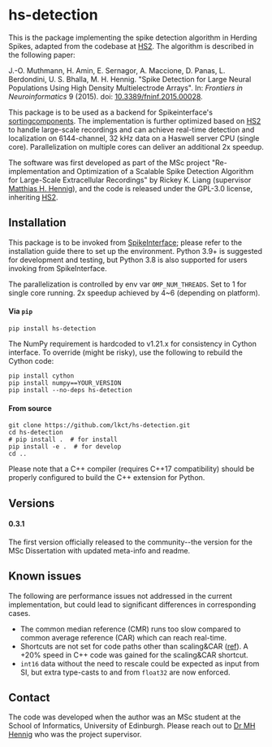 # hs-detection

This is the package implementing the spike detection algorithm in Herding Spikes, adapted from the codebase at [HS2](https://github.com/mhhennig/HS2). The algorithm is described in the following paper:

J.-O. Muthmann, H. Amin, E. Sernagor, A. Maccione, D. Panas, L. Berdondini, U. S. Bhalla, M. H. Hennig. "Spike Detection for Large Neural Populations Using High Density Multielectrode Arrays". In: *Frontiers in Neuroinformatics* 9 (2015). doi: [10.3389/fninf.2015.00028](https://doi.org/10.3389/fninf.2015.00028).

This package is to be used as a backend for Spikeinterface's [sortingcomponents](https://github.com/SpikeInterface/spikeinterface/tree/master/spikeinterface/sortingcomponents). The implementation is further optimized based on [HS2](https://github.com/mhhennig/HS2) to handle large-scale recordings and can achieve real-time detection and localization on 6144-channel, 32 kHz data on a Haswell server CPU (single core). Parallelization on multiple cores can deliver an additional 2x speedup.

The software was first developed as part of the MSc project "Re-implementation and Optimization of a Scalable Spike Detection Algorithm for Large-Scale Extracellular Recordings" by Rickey K. Liang (supervisor [Matthias H. Hennig](https://github.com/mhhennig)), and the code is released under the GPL-3.0 license, inheriting [HS2](https://github.com/mhhennig/HS2).

## Installation

This package is to be invoked from [SpikeInterface](https://github.com/SpikeInterface/spikeinterface); please refer to the installation guide there to set up the environment. Python 3.9+ is suggested for development and testing, but Python 3.8 is also supported for users invoking from SpikeInterface.

The parallelization is controlled by env var `OMP_NUM_THREADS`. Set to 1 for single core running. 2x speedup achieved by 4~6 (depending on platform).

#### Via `pip`

```shell
pip install hs-detection
```

The NumPy requirement is hardcoded to v1.21.x for consistency in Cython interface. To override (might be risky), use the following to rebuild the Cython code:

```shell
pip install cython
pip install numpy==YOUR_VERSION
pip install --no-deps hs-detection
```

#### From source

```shell
git clone https://github.com/lkct/hs-detection.git
cd hs-detection
# pip install .  # for install
pip install -e .  # for develop
cd ..
```

Please note that a C++ compiler (requires C++17 compatibility) should be properly configured to build the C++ extension for Python.

## Versions

#### 0.3.1

The first version officially released to the community--the version for the MSc Dissertation with updated meta-info and readme.

## Known issues

The following are performance issues not addressed in the current implementation, but could lead to significant differences in corresponding cases.

- The common median reference (CMR) runs too slow compared to common average reference (CAR) which can reach real-time.
- Shortcuts are not set for code paths other than scaling&CAR ([ref](./hs_detection/detect/Detection.cpp#L103-L107)). A +20% speed in C++ code was gained for the scaling&CAR shortcut.
- `int16` data without the need to rescale could be expected as input from SI, but extra type-casts to and from `float32` are now enforced.

## Contact

The code was developed when the author was an MSc student at the School of Informatics, University of Edinburgh. Please reach out to [Dr MH Hennig](https://homepages.inf.ed.ac.uk/mhennig/contact/) who was the project supervisor.
